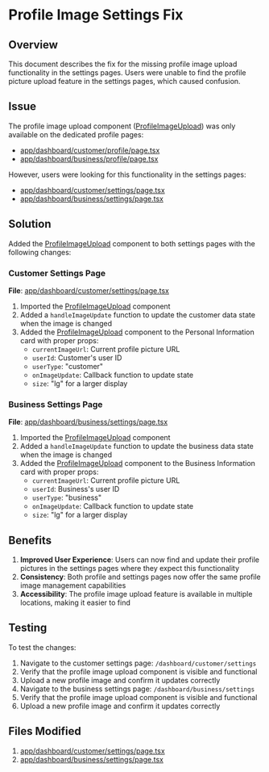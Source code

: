 # Profile Image Settings Fix

## Overview

This document describes the fix for the missing profile image upload functionality in the settings pages. Users were unable to find the profile picture upload feature in the settings pages, which caused confusion.

## Issue

The profile image upload component ([ProfileImageUpload](file:///c:/Users/User/OneDrive/Desktop/giya/components/profile-image-upload.tsx#L13-L42)) was only available on the dedicated profile pages:
- [app/dashboard/customer/profile/page.tsx](file://c:/Users/User/OneDrive/Desktop/giya/app/dashboard/customer/profile/page.tsx)
- [app/dashboard/business/profile/page.tsx](file://c:/Users/User/OneDrive/Desktop/giya/app/dashboard/business/profile/page.tsx)

However, users were looking for this functionality in the settings pages:
- [app/dashboard/customer/settings/page.tsx](file://c:/Users/User/OneDrive/Desktop/giya/app/dashboard/customer/settings/page.tsx)
- [app/dashboard/business/settings/page.tsx](file://c:/Users/User/OneDrive/Desktop/giya/app/dashboard/business/settings/page.tsx)

## Solution

Added the [ProfileImageUpload](file:///c:/Users/User/OneDrive/Desktop/giya/components/profile-image-upload.tsx#L13-L42) component to both settings pages with the following changes:

### Customer Settings Page
**File**: [app/dashboard/customer/settings/page.tsx](file://c:/Users/User/OneDrive/Desktop/giya/app/dashboard/customer/settings/page.tsx)

1. Imported the [ProfileImageUpload](file:///c:/Users/User/OneDrive/Desktop/giya/components/profile-image-upload.tsx#L13-L42) component
2. Added a `handleImageUpdate` function to update the customer data state when the image is changed
3. Added the [ProfileImageUpload](file:///c:/Users/User/OneDrive/Desktop/giya/components/profile-image-upload.tsx#L13-L42) component to the Personal Information card with proper props:
   - `currentImageUrl`: Current profile picture URL
   - `userId`: Customer's user ID
   - `userType`: "customer"
   - `onImageUpdate`: Callback function to update state
   - `size`: "lg" for a larger display

### Business Settings Page
**File**: [app/dashboard/business/settings/page.tsx](file://c:/Users/User/OneDrive/Desktop/giya/app/dashboard/business/settings/page.tsx)

1. Imported the [ProfileImageUpload](file:///c:/Users/User/OneDrive/Desktop/giya/components/profile-image-upload.tsx#L13-L42) component
2. Added a `handleImageUpdate` function to update the business data state when the image is changed
3. Added the [ProfileImageUpload](file:///c:/Users/User/OneDrive/Desktop/giya/components/profile-image-upload.tsx#L13-L42) component to the Business Information card with proper props:
   - `currentImageUrl`: Current profile picture URL
   - `userId`: Business's user ID
   - `userType`: "business"
   - `onImageUpdate`: Callback function to update state
   - `size`: "lg" for a larger display

## Benefits

1. **Improved User Experience**: Users can now find and update their profile pictures in the settings pages where they expect this functionality
2. **Consistency**: Both profile and settings pages now offer the same profile image management capabilities
3. **Accessibility**: The profile image upload feature is available in multiple locations, making it easier to find

## Testing

To test the changes:

1. Navigate to the customer settings page: `/dashboard/customer/settings`
2. Verify that the profile image upload component is visible and functional
3. Upload a new profile image and confirm it updates correctly
4. Navigate to the business settings page: `/dashboard/business/settings`
5. Verify that the profile image upload component is visible and functional
6. Upload a new profile image and confirm it updates correctly

## Files Modified

1. [app/dashboard/customer/settings/page.tsx](file://c:/Users/User/OneDrive/Desktop/giya/app/dashboard/customer/settings/page.tsx)
2. [app/dashboard/business/settings/page.tsx](file://c:/Users/User/OneDrive/Desktop/giya/app/dashboard/business/settings/page.tsx)